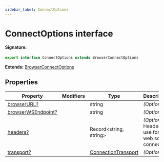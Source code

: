 ```yaml
---
sidebar_label: ConnectOptions
---
```


# ConnectOptions interface

#### Signature:

```typescript
export interface ConnectOptions extends BrowserConnectOptions
```

**Extends:** [BrowserConnectOptions](./puppeteer.browserconnectoptions.md)

## Properties

| Property                                                              | Modifiers | Type                                                      | Description                                                     | Default |
| --------------------------------------------------------------------- | --------- | --------------------------------------------------------- | --------------------------------------------------------------- | ------- |
| [browserURL?](./puppeteer.connectoptions.browserurl.md)               |           | string                                                    | <i>(Optional)</i>                                               |         |
| [browserWSEndpoint?](./puppeteer.connectoptions.browserwsendpoint.md) |           | string                                                    | <i>(Optional)</i>                                               |         |
| [headers?](./puppeteer.connectoptions.headers.md)                     |           | Record&lt;string, string&gt;                              | <i>(Optional)</i> Headers to use for the web socket connection. |         |
| [transport?](./puppeteer.connectoptions.transport.md)                 |           | [ConnectionTransport](./puppeteer.connectiontransport.md) | <i>(Optional)</i>                                               |         |
